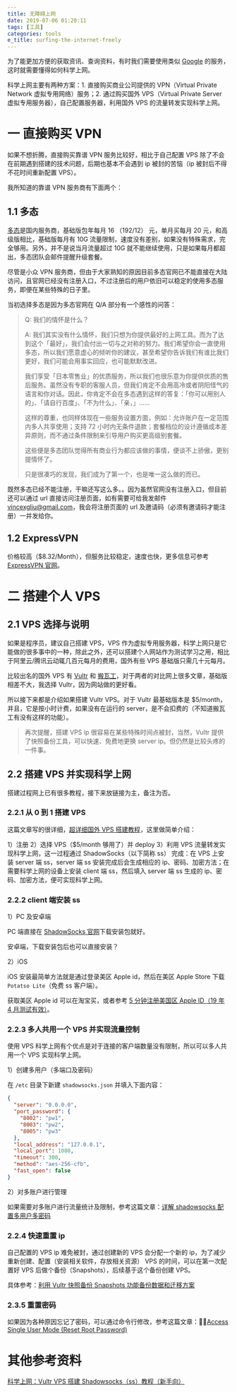 ```yaml
---
title: 无障碍上网
date: 2019-07-06 01:20:11
tags: [工具]
categories: tools
e_title: surfing-the-internet-freely
---
```


为了能更加方便的获取资讯、查询资料，有时我们需要使用类似 [Google](https://www.google.com/) 的服务，这时就需要懂得如何科学上网。

科学上网主要有两种方案：1. 直接购买商业公司提供的 VPN（Virtual Private Network 虚拟专用网络）服务；2. 通过购买国外 VPS（Virtual Private Server 虚拟专用服务器），自己配置服务器，利用国外 VPS 的流量转发实现科学上网。

# 一 直接购买 VPN

如果不想折腾，直接购买靠谱 VPN 服务比较好，相比于自己配置 VPS 除了不会在前期遇到搭建的技术问题，后期也基本不会遇到 ip 被封的苦恼（ip 被封后不得不花时间重新配置 VPS）。

我所知道的靠谱 VPN 服务商有下面两个：

## 1.1 多态

[多态](https://duotai.love/)是国内服务商，基础版包年每月 16 （192/12） 元，单月买每月 20 元，和高级版相比，基础版每月有 10G 流量限制，速度没有差别，如果没有特殊需求，完全够用。另外，并不是说当月流量超过 10G 就不能继续使用，只是如果每月都超出，多态团队会邮件提醒升级套餐。

尽管是小众 VPN 服务商，但由于大家熟知的原因目前多态官网已不能直接在大陆访问，且官网已经没有注册入口，不过注册后的用户依旧可以稳定的使用多态服务，即便在某些特殊的日子里。

当初选择多态是因为多态官网在 Q/A 部分有一个感性的问答：

> Q: 我们的情怀是什么？
>
> A: 我们其实没有什么情怀，我们只想为你提供最好的上网工具。而为了达到这个「最好」，我们会付出一切与之对称的努力。我们希望你会一直使用多态，所以我们愿意虚心的倾听你的建议，甚至希望你告诉我们有谁比我们更好，我们可能会用事实回应，也可能默默改进。
>
> 我们享受「日本零售业」的优质服务，所以我们也很乐意为你提供优质的售后服务。虽然没有专职的客服人员，但我们肯定不会用高冷或者阴阳怪气的语言和你对话。因此，你肯定不会在多态遇到这样的答复：「你可以用别人的」、「请自行百度」、「不为什么」、「亲，」……
>
> 这样的尊重，也同样体现在一些服务设置方面，例如：允许账户在一定范围内多人共享使用；支持 72 小时内无条件退款；套餐档位的设计遵循成本差异原则，而不通过条件限制来引导用户购买更高级别套餐。
>
> 这些便是多态团队觉得所有商业行为都应该做的事情，便谈不上骄傲，更别提情怀了。
>
> 只是很凑巧的发现，我们成为了第一个，也是唯一这么做的而已。

既然多态已经不能注册，干嘛还写这么多。。因为虽然官网没有注册入口，但目前还可以通过 url 直接访问注册页面，如有需要可给我发邮件 <a href="mailto:vincexgliu@gmail.com">vincexgliu@gmail.com</a>，我会将注册页面的 url 及邀请码（必须有邀请码才能注册）一并发给你。 

## 1.2 ExpressVPN

价格较高（\$8.32/Month），但服务比较稳定，速度也快，更多信息可参考 [ExpressVPN 官网](https://www.ufvhcaj.xyz/)。

# 二 搭建个人 VPS

## 2.1 VPS 选择与说明

如果是程序员，建议自己搭建 VPS，VPS 作为虚拟专用服务器，科学上网只是它能做的很多事中的一种，除此之外，还可以搭建个人网站作为测试学习之用，相比于阿里云/腾讯云动辄几百元每月的费用，国外有些 VPS 基础版只需几十元每月。

比较出名的国外 VPS 有 [Vultr](https://www.vultr.com) 和 [搬瓦工](https://bwh88.net)，对于两者的对比网上很多文章，基础版相差不大，我选择 Vultr，因为网站做的更好看。

所以接下来都是介绍如果搭建 Vultr VPS。对于 Vultr 最基础版本是 \$5/month，并且，它是按小时计费，如果没有在运行的 server，是不会扣费的（不知道搬瓦工有没有这样的功能）。

> 再次提醒，搭建 VPS ip 很容易在某些特殊时间点被封，当然，Vultr 提供了快照备份工具，可以快速、免费地更换 server ip。但仍然是比较头疼的一件事。

## 2.2 搭建 VPS 并实现科学上网

搭建过程网上已有很多教程，接下来放链接为主，备注为否。

### 2.2.1 从 0 到 1 搭建 VPS

这篇文章写的很详细，[超详细国外 VPS 搭建教程](https://github.com/pig6/vps)，这里做简单介绍：

1）注册
2）选择 VPS（\$5/month 够用了）并 deploy
3）利用 VPS 流量转发实现科学上网，这一过程通过 ShadowSocks（以下简称 ss） 完成：在 VPS 上安装 server 端 ss，server 端 ss 安装完成后会生成相应的 ip、密码、加密方法；在需要科学上网的设备上安装 client 端 ss，然后填入 server 端 ss 生成的 ip、密码、加密方法，便可实现科学上网。

### 2.2.2 client 端安装 ss

1）PC 及安卓端

PC 端直接在 [ShadowSocks 官网](https://shadowsocks.org/en/download/clients.html)下载安装包就好。

安卓端，下载安装包后也可以直接安装？

2）iOS

iOS 安装最简单方法就是通过登录美区 Apple id，然后在美区 Apple Store 下载 `Potatso Lite`（免费 ss 客户端）。

获取美区 Apple id 可以在淘宝买，或者参考 [5 分钟注册美国区 Apple ID（19 年 4 月测试有效）](https://zhuanlan.zhihu.com/p/36574047)。

### 2.2.3 多人共用一个 VPS 并实现流量控制

使用 VPS 科学上网有个优点是对于连接的客户端数量没有限制，所以可以多人共用一个 VPS 实现科学上网。

1）创建多用户（多端口及密码）

在 `/etc` 目录下新建 `shadowsocks.json` 并填入下面内容：

```json
{
  "server": "0.0.0.0",
  "port_password": {
    "8002": "pw1",
    "8003": "pw2",
    "8005": "pw3"
  },
  "local_address": "127.0.0.1",
  "local_port": 1080,
  "timeout": 300,
  "method": "aes-256-cfb",
  "fast_open": false
}
```

2）对多账户进行管理

如果需要对多账户进行流量统计及限制，参考这篇文章：[详解 shadowsocks 配置多用户多密码](https://www.flyzy2005.com/fan-qiang/shadowsocks/shadowsocks-config-multiple-users/)

### 2.2.4 快速重置 ip

自己配置的 VPS ip 难免被封，通过创建新的 VPS 会分配一个新的 ip，为了减少重新创建、配置（安装相关软件，存放相关资源） VPS 的时间，可以在第一次配置好 VPS 后做个备份（Snapshots），后续基于这个备份创建 VPS。

具体参考：[利用 Vultr 快照备份 Snapshots 功能备份数据和迁移方案](https://www.laozuo.org/11188.html)

### 2.3.5 重置密码

如果因为各种原因忘记了密码，可以通过命令行修改，参考这篇文章：[Access Single User Mode (Reset Root Password)](https://www.vultr.com/docs/boot-into-single-user-mode-reset-root-password)

# 其他参考资料

[科学上网：Vultr VPS 搭建 Shadowsocks（ss）教程（新手向）](https://medium.com/@jackme256/科学上网-vultr-vps-搭建-shadowsocks-ss-教程-新手向-968613081aae)
